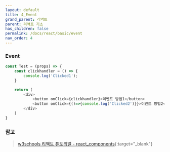 ```yaml
---
layout: default
title: 4_Event
grand_parent: 리액트
parent: 리액트 기초
has_children: false
permalink: /docs/react/basic/event
nav_order: 4
---
```




### **Event**  

```js
const Test = (props) => {
    const clickhandler = () => {
        console.log('Clicked1');
    }

    return (
        <div>
            <button onClick={clickhandler}>이벤트 방법1</button>
            <button onClick={()=>{console.log('Clicked2')}}>이벤트 방법2</button>
        </div>
    )
}
```




### **참고**
> [w3schools 리액트 튜토리얼 - react_components](https://www.w3schools.com/REACT/react_components.asp){:target="_blank"}

